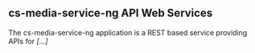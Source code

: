 ## cs-media-service-ng API Web Services

The cs-media-service-ng application is a REST based service providing APIs for *[...]*

